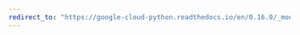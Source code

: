```yaml
---
redirect_to: "https://google-cloud-python.readthedocs.io/en/0.16.0/_modules/gcloud/dns/zone.html"
---
```

